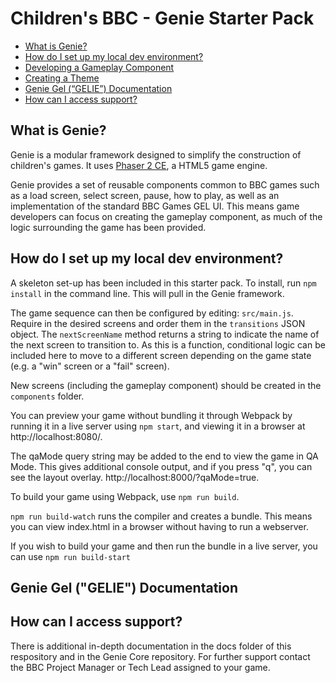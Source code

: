 # Children's BBC - Genie Starter Pack

* [What is Genie?](#what-is-genie)
* [How do I set up my local dev environment?](#how-do-i-set-up-my-local-dev-environment)
* [Developing a Gameplay Component](./docs/gameplay-component.md)
* [Creating a Theme](./docs/theming.md)
* [Genie Gel (“GELIE”) Documentation](#genie-gel-gelie-documentation)
* [How can I access support?](#how-can-i-access-support)

## What is Genie?

Genie is a modular framework designed to simplify the construction of children's games. It uses [Phaser 2 CE](https://phaser.io/), a HTML5 game engine. 

Genie provides a set of reusable components common to BBC games such as a load screen, select screen, pause, how to play, as well as an implementation of the standard BBC Games GEL UI. This means game developers can focus on creating the gameplay component, as much of the logic surrounding the game has been provided.

## How do I set up my local dev environment?

A skeleton set-up has been included in this starter pack. To install, run `npm install` in the command line. This will pull in the Genie framework.

The game sequence can then be configured by editing: `src/main.js`. Require in the desired screens and order them in the `transitions` JSON object. The `nextScreenName` method returns a string to indicate the name of the next screen to transition to. As this is a function, conditional logic can be included here to move to a different screen depending on the game state (e.g. a "win" screen or a "fail" screen).

New screens (including the gameplay component) should be created in the `components` folder.

You can preview your game without bundling it through Webpack by running it in a live server using `npm start`, and viewing it in a browser at http://localhost:8080/.

The qaMode query string may be added to the end to view the game in QA Mode. This gives additional console output, and if you press "q", you can see the layout overlay. http://localhost:8000/?qaMode=true.

To build your game using Webpack, use `npm run build`.

`npm run build-watch` runs the compiler and creates a bundle. This means you can view index.html in a browser without having to run a webserver.

If you wish to build your game and then run the bundle in a live server, you can use `npm run build-start`

## Genie Gel ("GELIE") Documentation


## How can I access support?

There is additional in-depth documentation in the docs folder of this respository and in the Genie Core repository. For further support contact the BBC Project Manager or Tech Lead assigned to your game.